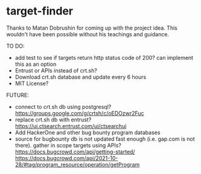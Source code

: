 # target-finder

Thanks to Matan Dobrushin for coming up with the project idea. This wouldn't have been possible without his teachings and guidance.

TO DO:
- add test to see if targets return http status code of 200? can implement this as an option
- Entrust or APIs instead of crt.sh?
- Download crt.sh database and update every 6 hours
- MIT License?

FUTURE:
- connect to crt.sh db using postgresql? https://groups.google.com/g/crtsh/c/oEDOzwr2Fuc
- replace crt.sh db with entrust? https://ui.ctsearch.entrust.com/ui/ctsearchui
- Add HackerOne and other bug bounty program databases
- source for bugbounty db is not updated fast enough (i.e. gap.com is not there). gather in scope targets using APIs?
https://docs.bugcrowd.com/api/getting-started/
https://docs.bugcrowd.com/api/2021-10-28/#tag/program_resource/operation/getProgram
